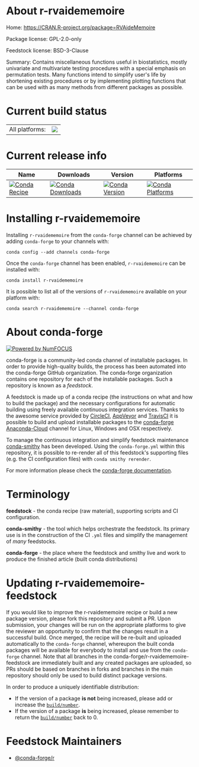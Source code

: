About r-rvaidememoire
=====================

Home: https://CRAN.R-project.org/package=RVAideMemoire

Package license: GPL-2.0-only

Feedstock license: BSD-3-Clause

Summary: Contains miscellaneous functions useful in biostatistics, mostly univariate and multivariate testing procedures with a special emphasis on permutation tests. Many functions intend to simplify user's life by shortening existing procedures or by implementing plotting functions that can be used with as many methods from different packages as possible.



Current build status
====================


<table><tr><td>All platforms:</td>
    <td>
      <a href="https://dev.azure.com/conda-forge/feedstock-builds/_build/latest?definitionId=5777&branchName=master">
        <img src="https://dev.azure.com/conda-forge/feedstock-builds/_apis/build/status/r-rvaidememoire-feedstock?branchName=master">
      </a>
    </td>
  </tr>
</table>

Current release info
====================

| Name | Downloads | Version | Platforms |
| --- | --- | --- | --- |
| [![Conda Recipe](https://img.shields.io/badge/recipe-r--rvaidememoire-green.svg)](https://anaconda.org/conda-forge/r-rvaidememoire) | [![Conda Downloads](https://img.shields.io/conda/dn/conda-forge/r-rvaidememoire.svg)](https://anaconda.org/conda-forge/r-rvaidememoire) | [![Conda Version](https://img.shields.io/conda/vn/conda-forge/r-rvaidememoire.svg)](https://anaconda.org/conda-forge/r-rvaidememoire) | [![Conda Platforms](https://img.shields.io/conda/pn/conda-forge/r-rvaidememoire.svg)](https://anaconda.org/conda-forge/r-rvaidememoire) |

Installing r-rvaidememoire
==========================

Installing `r-rvaidememoire` from the `conda-forge` channel can be achieved by adding `conda-forge` to your channels with:

```
conda config --add channels conda-forge
```

Once the `conda-forge` channel has been enabled, `r-rvaidememoire` can be installed with:

```
conda install r-rvaidememoire
```

It is possible to list all of the versions of `r-rvaidememoire` available on your platform with:

```
conda search r-rvaidememoire --channel conda-forge
```


About conda-forge
=================

[![Powered by NumFOCUS](https://img.shields.io/badge/powered%20by-NumFOCUS-orange.svg?style=flat&colorA=E1523D&colorB=007D8A)](http://numfocus.org)

conda-forge is a community-led conda channel of installable packages.
In order to provide high-quality builds, the process has been automated into the
conda-forge GitHub organization. The conda-forge organization contains one repository
for each of the installable packages. Such a repository is known as a *feedstock*.

A feedstock is made up of a conda recipe (the instructions on what and how to build
the package) and the necessary configurations for automatic building using freely
available continuous integration services. Thanks to the awesome service provided by
[CircleCI](https://circleci.com/), [AppVeyor](https://www.appveyor.com/)
and [TravisCI](https://travis-ci.com/) it is possible to build and upload installable
packages to the [conda-forge](https://anaconda.org/conda-forge)
[Anaconda-Cloud](https://anaconda.org/) channel for Linux, Windows and OSX respectively.

To manage the continuous integration and simplify feedstock maintenance
[conda-smithy](https://github.com/conda-forge/conda-smithy) has been developed.
Using the ``conda-forge.yml`` within this repository, it is possible to re-render all of
this feedstock's supporting files (e.g. the CI configuration files) with ``conda smithy rerender``.

For more information please check the [conda-forge documentation](https://conda-forge.org/docs/).

Terminology
===========

**feedstock** - the conda recipe (raw material), supporting scripts and CI configuration.

**conda-smithy** - the tool which helps orchestrate the feedstock.
                   Its primary use is in the construction of the CI ``.yml`` files
                   and simplify the management of *many* feedstocks.

**conda-forge** - the place where the feedstock and smithy live and work to
                  produce the finished article (built conda distributions)


Updating r-rvaidememoire-feedstock
==================================

If you would like to improve the r-rvaidememoire recipe or build a new
package version, please fork this repository and submit a PR. Upon submission,
your changes will be run on the appropriate platforms to give the reviewer an
opportunity to confirm that the changes result in a successful build. Once
merged, the recipe will be re-built and uploaded automatically to the
`conda-forge` channel, whereupon the built conda packages will be available for
everybody to install and use from the `conda-forge` channel.
Note that all branches in the conda-forge/r-rvaidememoire-feedstock are
immediately built and any created packages are uploaded, so PRs should be based
on branches in forks and branches in the main repository should only be used to
build distinct package versions.

In order to produce a uniquely identifiable distribution:
 * If the version of a package **is not** being increased, please add or increase
   the [``build/number``](https://conda.io/docs/user-guide/tasks/build-packages/define-metadata.html#build-number-and-string).
 * If the version of a package **is** being increased, please remember to return
   the [``build/number``](https://conda.io/docs/user-guide/tasks/build-packages/define-metadata.html#build-number-and-string)
   back to 0.

Feedstock Maintainers
=====================

* [@conda-forge/r](https://github.com/conda-forge/r/)

